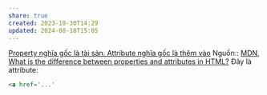 ```yaml
---
share: true
created: 2023-10-30T14:29
updated: 2024-08-18T15:05
---
```

[Property nghĩa gốc là tài sản. Attribute nghĩa gốc là thêm vào](./Property%20ngh%C4%A9a%20g%E1%BB%91c%20l%C3%A0%20t%C3%A0i%20s%E1%BA%A3n.%20Attribute%20ngh%C4%A9a%20g%E1%BB%91c%20l%C3%A0%20th%C3%AAm%20v%C3%A0o.md) 
Nguồn:: [MDN](../../%CE%9E%20Ngu%E1%BB%93n%20v%C3%A0%20t%C3%A0i%20nguy%C3%AAn%20h%E1%BB%97%20tr%E1%BB%A3/%CE%9E%20Ngu%E1%BB%93n/MDN.md), [What is the difference between properties and attributes in HTML?](https://stackoverflow.com/q/6003819/3416774)
Đây là attribute:
```html
<a href='...'
```